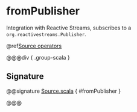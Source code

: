 # fromPublisher

Integration with Reactive Streams, subscribes to a `org.reactivestreams.Publisher`.

@ref[Source operators](../index.md#source-operators)

@@@div { .group-scala }

## Signature

@@signature [Source.scala]($akka$/akka-stream/src/main/scala/akka/stream/scaladsl/Source.scala) { #fromPublisher }

@@@

